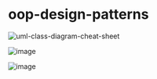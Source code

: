 # oop-design-patterns

![uml-class-diagram-cheat-sheet](https://github.com/jfrerich/oop-design-patterns/assets/7575921/980ce130-7238-467b-899a-7a9ad54f0aab)

![image](https://github.com/jfrerich/oop-design-patterns/assets/7575921/5c980938-a9d5-4d5b-902d-133b3da1e741)

![image](https://github.com/jfrerich/oop-design-patterns/assets/7575921/0a0e6692-94e4-481e-91a2-c7dd49b3e677)

